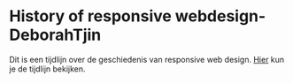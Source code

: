 # History of responsive webdesign-DeborahTjin
Dit is een tijdlijn over de geschiedenis van responsive web design. 
[Hier](https://debbieeey.github.io/historyofwebdesign-DeborahTjin/) kun je de tijdlijn bekijken.
